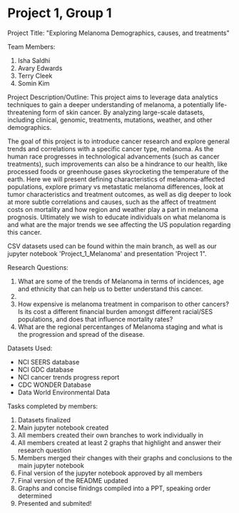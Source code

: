 # Project 1, Group 1

Project Title: "Exploring Melanoma Demographics, causes, and treatments"

Team Members:
1. Isha Saldhi
2. Avary Edwards
3. Terry Cleek
4. Somin Kim
     
Project Description/Outline:
This project aims to leverage data analytics techniques to gain a deeper understanding of melanoma, a potentially life-threatening form of skin cancer. By analyzing large-scale datasets, including clinical, genomic, treatments, mutations, weather, and other demographics.

The goal of this project is to introduce cancer research and explore general trends and correlations with a specific cancer type, melanoma. As the human race progresses in technological advancements (such as cancer treatments), such improvements can also be a hindrance to our health, like processed foods or greenhouse gases skyrocketing the temperature of the earth. Here we will present defining characteristics of melanoma-affected populations, explore primary vs metastatic melanoma differences, look at tumor characteristics and treatment outcomes, as well as dig deeper to look at more subtle correlations and causes, such as the affect of treatment costs on mortality and how region and weather play a part in melanoma prognosis. Ultimately we wish to educate individuals on what melanoma is and what are the major trends we see affecting the US population regarding this cancer. 

CSV datasets used can be found within the main branch, as well as our jupyter notebook 'Project_1_Melanoma' and presentation 'Project 1".

Research Questions:
1. What are some of the trends of Melanoma in terms of incidences, age and ethnicity that can help us to better understand this cancer.
2.
3. How expensive is melanoma treatment in comparison to other cancers? Is its cost a different financial burden amongst different racial/SES populations, and does that influence mortality rates?
4. What are the regional percentanges of Melanoma staging and what is the progression and spread of the disease.
 

Datasets Used:
* NCI SEERS database
* NCI GDC database
* NCI cancer trends progress report
* CDC WONDER Database
* Data World Environmental Data

Tasks completed by members:
1. Datasets finalized
2. Main jupyter notebook created
3. All members created their own branches to work individually in
4. All members created at least 2 graphs that highlight and answer their research question
5. Members merged their changes with their graphs and conclusions to the main jupyter notebook
6. Final version of the jupyter notebook approved by all members
7. Final version of the README updated
8. Graphs and concise finidngs compiled into a PPT, speaking order determined
9. Presented and submited!
